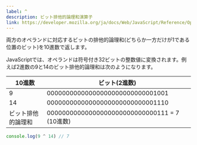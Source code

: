 ```yaml
---
label: ^
description: ビット排他的論理和演算子
link: https://developer.mozilla.org/ja/docs/Web/JavaScript/Reference/Operators/Bitwise_XOR
---
```


両方のオペランドに対応するビットの排他的論理和(どちらか一方だけが1である位置のビット)を10進数で返します。

JavaScriptでは、オペランドは符号付き32ビットの整数値に変換されます。例えば2進数の9と14のビット排他的論理和は次のようになります。

| 10進数           | ビット(2進数)                                 |
|-----------------|----------------------------------------------|
| 9               | 00000000000000000000000000001001             |
| 14              | 00000000000000000000000000001110             |
| ビット排他的論理和 | 00000000000000000000000000000111 = 7 (10進数) |

```typescript
console.log(9 ^ 14) // 7
```
